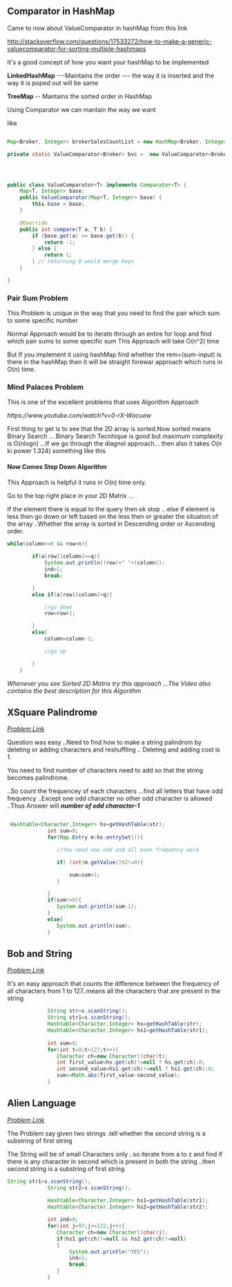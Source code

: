 <h2>Comparator in HashMap</h2>

Came to now about ValueComparator in hashMap from this link 

http://stackoverflow.com/questions/17533272/how-to-make-a-generic-valuecomparator-for-sorting-multiple-hashmaps


It's a good concept of how you want your hashMap to be implemented 

<b>LinkedHashMap</b> ---Maintains the order --- the way it is inserted and the way it is poped out will be same

<b>TreeMap</b> -- Mantains the sorted order in HashMap


Using Comparator we can mantain the way we want 

like 
```java

Map<Broker, Integer> brokerSalesCountList = new HashMap<Broker, Integer>();

private static ValueComparator<Broker> bvc =  new ValueComparator<Broker>(brokerSalesCountList);




public class ValueComparator<T> implements Comparator<T> {  
    Map<T, Integer> base;
    public ValueComparator(Map<T, Integer> base) {
        this.base = base;
    }

    @Override
    public int compare(T a, T b) {
        if (base.get(a) >= base.get(b)) {
            return -1;
        } else {
            return 1;
        } // returning 0 would merge keys
    }

}


```


<h3> Pair Sum Problem </h3>


<p>This Problem is unique in the way that you need to find the pair which sum to some specific number </p>
<p>Normal Approach would be to iterate through an entire for loop and find which pair sums to some specific sum
This Approach will take O(n^2) time
</p>
<p>
    But If you implement it using hashMap find whether the rem=(sum-input) is there in the hashMap then it will be straight forewar approach which runs in O(n) time.

</p>

<h3> Mind Palaces Problem </h3>

<p> This is one of the excellent problems that uses Algorithm Approach </p>

<p><i>https://www.youtube.com/watch?v=0-rX-Wocuew</i></p>

<p>First thing to get is to see that the 2D array is sorted.Now sorted means Binary Search ...
Binary Search Tecnhique is good but maximum complexity is O(nlogn)  ...If we go through the diagnol approach...
then also it takes O(n ki power 1.324) something like this
</p>

<p>
<h4>Now Comes Step Down Algorithm 
</h4>
This Approach is helpful it runs in O(n) time only.

Go to the top right place in your 2D Matrix ...

If the element there is equal to the query then ok stop ...else if element is less then go down or left based on the less then or greater the situation of the array ..Whether the array is sorted in Descending order or Ascending order.

```java
while(column>=0 && row<n){
            
        if(a[row][column]==q){
            System.out.println((row)+" "+(column));
            ind=1;
            break;

        }
        else if(a[row][column]<q){

            //go down
            row=row+1;

        }
        else{
            column=column-1;

            //go up

        }
    }
```

<i>Whenever you see Sorted 2D Matrix try this approach ...The Video also contains the best description for this Algorithm</i>
</p>

<h2>XSquare Palindrome</h2>
<i><a href="">Problem Link</a></i>
<p>
Question was easy ..Need to find how to make a string palindrom  by deleting or adding characters and reshuffling ..
Deleting and adding cost is 1.

You need to find number of characters need to add so that the string becomes palindrome.

..So count the frequencey of each characters ...find all letters that have odd frequency ..Except one odd character no other odd character is allowed ..Thus Answer will <b><i>number of odd character-1</i> </b>

```java

 Hashtable<Character,Integer> hs=getHashTable(str);
             int sum=0;
             for(Map.Entry m:hs.entrySet()){

                //You need one odd and all even frequency word

                if( (int)m.getValue()%2!=0){

                    sum=sum+1;
                }

             }
             if(sum!=0){
                System.out.println(sum-1);
             }
             else{
                System.out.println(sum);
             }

```
</p>

<h2>Bob and String</h2>
<i><a href="https://www.hackerearth.com/practice/data-structures/hash-tables/basics-of-hash-tables/practice-problems/algorithm/bob-and-string-easy/">Problem Link</a></i>

<p>It's an easy approach that counts the difference between the frequency of all characters from 1 to 127..means all the 
characters that are present in the string</p>

```java
             String str=s.scanString();
             String str1=s.scanString();
             Hashtable<Character,Integer> hs=getHashTable(str);
             Hashtable<Character,Integer> hs1=getHashTable(str1);
             
             int sum=0;
             for(int t=0;t<127;t++){
                Character ch=new Character((char)t);
                int first_value=hs.get(ch)!=null ? hs.get(ch):0;
                int second_value=hs1.get(ch)!=null ? hs1.get(ch):0;
                sum+=Math.abs(first_value-second_value);
             }

```

<h2>Alien Language</h2>
<i><a href="https://www.hackerearth.com/practice/data-structures/hash-tables/basics-of-hash-tables/practice-problems/algorithm/alien-language/">Problem Link</a></i>

<p>The Problem say given two strings .tell whether the second string is a substring of first string </p>
<p>The String will be of small Characters only ..so iterate from a to z and find if there is any character in second which is present in both the string ..then second string is a substring of first string</p>

``` java
String str1=s.scanString();
             String str2=s.scanString();
             
             Hashtable<Character,Integer> hs1=getHashTable(str1);
             Hashtable<Character,Integer> hs2=getHashTable(str2);

             int ind=0;
             for(int j=97;j<=122;j++){
                Character ch=new Character((char)j);
                if(hs1.get(ch)!=null && hs2.get(ch)!=null)
                {
                    System.out.println("YES");
                    ind=1;
                    break;
                }
             }


```